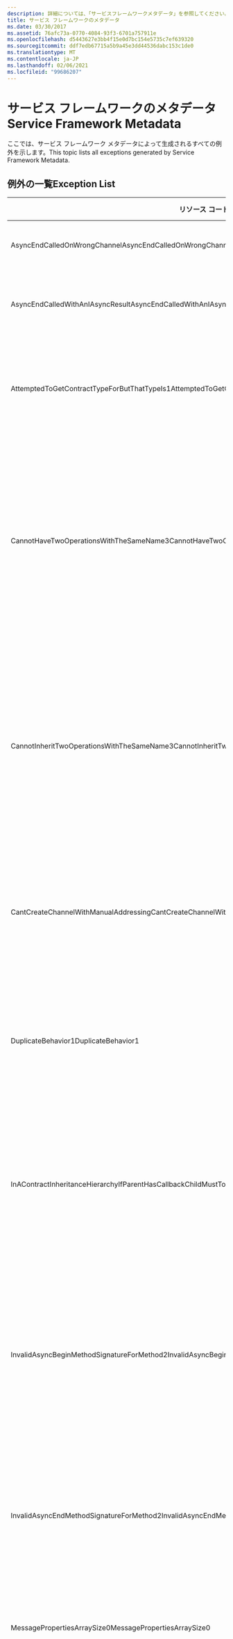 ```yaml
---
description: 詳細については、「サービスフレームワークメタデータ」を参照してください。
title: サービス フレームワークのメタデータ
ms.date: 03/30/2017
ms.assetid: 76afc73a-0770-4084-93f3-6701a757911e
ms.openlocfilehash: d5443627e3bb4f15e0d7bc154e5735c7ef639320
ms.sourcegitcommit: ddf7edb67715a5b9a45e3dd44536dabc153c1de0
ms.translationtype: MT
ms.contentlocale: ja-JP
ms.lasthandoff: 02/06/2021
ms.locfileid: "99686207"
---
```

# <a name="service-framework-metadata"></a><span data-ttu-id="e9fde-103">サービス フレームワークのメタデータ</span><span class="sxs-lookup"><span data-stu-id="e9fde-103">Service Framework Metadata</span></span>

<span data-ttu-id="e9fde-104">ここでは、サービス フレームワーク メタデータによって生成されるすべての例外を示します。</span><span class="sxs-lookup"><span data-stu-id="e9fde-104">This topic lists all exceptions generated by Service Framework Metadata.</span></span>  
  
## <a name="exception-list"></a><span data-ttu-id="e9fde-105">例外の一覧</span><span class="sxs-lookup"><span data-stu-id="e9fde-105">Exception List</span></span>  
  
|<span data-ttu-id="e9fde-106">リソース コード</span><span class="sxs-lookup"><span data-stu-id="e9fde-106">Resource Code</span></span>|<span data-ttu-id="e9fde-107">リソースの文字列</span><span class="sxs-lookup"><span data-stu-id="e9fde-107">Resource String</span></span>|  
|-------------------|---------------------|  
|<span data-ttu-id="e9fde-108">AsyncEndCalledOnWrongChannel</span><span class="sxs-lookup"><span data-stu-id="e9fde-108">AsyncEndCalledOnWrongChannel</span></span>|<span data-ttu-id="e9fde-109">非同期 End が間違ったチャネルで呼び出されました。</span><span class="sxs-lookup"><span data-stu-id="e9fde-109">An asynchronous End was called on the wrong channel.</span></span>|  
|<span data-ttu-id="e9fde-110">AsyncEndCalledWithAnIAsyncResult</span><span class="sxs-lookup"><span data-stu-id="e9fde-110">AsyncEndCalledWithAnIAsyncResult</span></span>|<span data-ttu-id="e9fde-111">非同期 End が別の Begin メソッドから IAsyncResult を指定して呼び出されました。</span><span class="sxs-lookup"><span data-stu-id="e9fde-111">An asynchronous End was called with an IAsyncResult from a different Begin method.</span></span>|  
|<span data-ttu-id="e9fde-112">AttemptedToGetContractTypeForButThatTypeIs1</span><span class="sxs-lookup"><span data-stu-id="e9fde-112">AttemptedToGetContractTypeForButThatTypeIs1</span></span>|<span data-ttu-id="e9fde-113">指定されたのコントラクト型を取得しようとしました。</span><span class="sxs-lookup"><span data-stu-id="e9fde-113">Attempted to get contract type for the specified.</span></span> <span data-ttu-id="e9fde-114">種類が ServiceContract ではなく、ServiceContract を継承していません。</span><span class="sxs-lookup"><span data-stu-id="e9fde-114">The type is not a ServiceContract and it does not inherit a ServiceContract.</span></span>|  
|<span data-ttu-id="e9fde-115">CannotHaveTwoOperationsWithTheSameName3</span><span class="sxs-lookup"><span data-stu-id="e9fde-115">CannotHaveTwoOperationsWithTheSameName3</span></span>|<span data-ttu-id="e9fde-116">同じ名前の 2 つの操作を同一のコントラクトに含めることはできません。</span><span class="sxs-lookup"><span data-stu-id="e9fde-116">Cannot have two operations in the same contract with the same name.</span></span> <span data-ttu-id="e9fde-117">指定された型の指定されたメソッドは、このルールに違反しています。</span><span class="sxs-lookup"><span data-stu-id="e9fde-117">The specified methods in the specified type violate this rule.</span></span> <span data-ttu-id="e9fde-118">いずれかの操作の名前を変更するには、メソッド名を変更するか、OperationContractAttribute の Name プロパティを使用します。</span><span class="sxs-lookup"><span data-stu-id="e9fde-118">Change the name of one of the operations by changing the method name or by using the Name property of OperationContractAttribute.</span></span>|  
|<span data-ttu-id="e9fde-119">CannotInheritTwoOperationsWithTheSameName3</span><span class="sxs-lookup"><span data-stu-id="e9fde-119">CannotInheritTwoOperationsWithTheSameName3</span></span>|<span data-ttu-id="e9fde-120">同じ名前を持つ 2 つの異なる操作を継承することはできません。</span><span class="sxs-lookup"><span data-stu-id="e9fde-120">Cannot inherit two different operations with the same name.</span></span> <span data-ttu-id="e9fde-121">指定されたコントラクトの指定された操作は、このルールに違反しています。</span><span class="sxs-lookup"><span data-stu-id="e9fde-121">The specified operation from the specified contracts violate this rule.</span></span> <span data-ttu-id="e9fde-122">いずれかの操作の名前を変更するには、メソッド名を変更するか、OperationContractAttribute の Name プロパティを使用します。</span><span class="sxs-lookup"><span data-stu-id="e9fde-122">Change the name of one of the operations by changing the method name or by using the Name property of OperationContractAttribute.</span></span>|  
|<span data-ttu-id="e9fde-123">CantCreateChannelWithManualAddressing</span><span class="sxs-lookup"><span data-stu-id="e9fde-123">CantCreateChannelWithManualAddressing</span></span>|<span data-ttu-id="e9fde-124">要求/応答が必要なコントラクト、および双方向の通信のみをサポートする手動によるアドレス指定が必要なバインドのチャネルを作成することができません。</span><span class="sxs-lookup"><span data-stu-id="e9fde-124">Cannot create a channel for a contract that requires a request/reply and a binding that requires manual addressing but only supports duplex communication.</span></span>|  
|<span data-ttu-id="e9fde-125">DuplicateBehavior1</span><span class="sxs-lookup"><span data-stu-id="e9fde-125">DuplicateBehavior1</span></span>|<span data-ttu-id="e9fde-126">値をコレクションに追加できません。</span><span class="sxs-lookup"><span data-stu-id="e9fde-126">The value cannot be added to the collection.</span></span> <span data-ttu-id="e9fde-127">コレクションには、指定された同じ型の項目が既に含まれています。</span><span class="sxs-lookup"><span data-stu-id="e9fde-127">The collection already contains an item of the same specified type.</span></span> <span data-ttu-id="e9fde-128">このコレクションは、各型のインスタンスを 1 つだけサポートします。</span><span class="sxs-lookup"><span data-stu-id="e9fde-128">This collection only supports one instance of each type.</span></span>|  
|<span data-ttu-id="e9fde-129">InAContractInheritanceHierarchyIfParentHasCallbackChildMustToo</span><span class="sxs-lookup"><span data-stu-id="e9fde-129">InAContractInheritanceHierarchyIfParentHasCallbackChildMustToo</span></span>|<span data-ttu-id="e9fde-130">指定された基本サービス コントラクトは指定されたコールバック コントラクトを持つため、指定された派生サービス コントラクトも、指定された型または派生型をコールバック コントラクトとして指定する必要があります。</span><span class="sxs-lookup"><span data-stu-id="e9fde-130">Because the specified base service contract has a specified callback contract, the specified derived service contract must also specify either the specified type, or a derived type as its callback contract.</span></span>|  
|<span data-ttu-id="e9fde-131">InvalidAsyncBeginMethodSignatureForMethod2</span><span class="sxs-lookup"><span data-stu-id="e9fde-131">InvalidAsyncBeginMethodSignatureForMethod2</span></span>|<span data-ttu-id="e9fde-132">指定された ServiceContract 型の指定されたメソッドの非同期 Begin メソッドの署名が無効です。</span><span class="sxs-lookup"><span data-stu-id="e9fde-132">Invalid asynchronous Begin method signature for the specified method in the specified ServiceContract type.</span></span> <span data-ttu-id="e9fde-133">Begin メソッドは、AsyncCallback およびオブジェクトを最後の 2 つの引数として受け取って、IAsyncResult を返す必要があります。</span><span class="sxs-lookup"><span data-stu-id="e9fde-133">Your begin method must take an AsyncCallback and an object as the last two arguments and return an IAsyncResult.</span></span>|  
|<span data-ttu-id="e9fde-134">InvalidAsyncEndMethodSignatureForMethod2</span><span class="sxs-lookup"><span data-stu-id="e9fde-134">InvalidAsyncEndMethodSignatureForMethod2</span></span>|<span data-ttu-id="e9fde-135">指定された ServiceContract 型の指定されたメソッドの非同期 End メソッドの署名が無効です。</span><span class="sxs-lookup"><span data-stu-id="e9fde-135">Invalid asynchronous End method signature for the specified method in the specified ServiceContract type.</span></span> <span data-ttu-id="e9fde-136">End メソッドは、IAsyncResult を最後の引数として受け取る必要があります。</span><span class="sxs-lookup"><span data-stu-id="e9fde-136">Your end method must take an IAsyncResult as the last argument.</span></span>|  
|<span data-ttu-id="e9fde-137">MessagePropertiesArraySize0</span><span class="sxs-lookup"><span data-stu-id="e9fde-137">MessagePropertiesArraySize0</span></span>|<span data-ttu-id="e9fde-138">渡された配列には、このコレクションに含まれるすべてのプロパティを保持するだけの容量がありません。</span><span class="sxs-lookup"><span data-stu-id="e9fde-138">The array that was passed does not have enough space to hold all the properties contained by this collection.</span></span>|  
|<span data-ttu-id="e9fde-139">OneWayAndFaultsIncompatible2</span><span class="sxs-lookup"><span data-stu-id="e9fde-139">OneWayAndFaultsIncompatible2</span></span>|<span data-ttu-id="e9fde-140">指定された型の指定されたメソッドでは、IsOneWay=true が設定されており、1 つ以上の FaultContractAttributes が宣言されています。</span><span class="sxs-lookup"><span data-stu-id="e9fde-140">The specified method in the specified type is marked as IsOneWay=true and declares one or more FaultContractAttributes.</span></span> <span data-ttu-id="e9fde-141">一方向のメソッドでは FaultContractAttributes を宣言できません。</span><span class="sxs-lookup"><span data-stu-id="e9fde-141">One-way methods cannot declare FaultContractAttributes.</span></span> <span data-ttu-id="e9fde-142">IsOneWay を false に変更するか、FaultContractAttribute を削除してください。</span><span class="sxs-lookup"><span data-stu-id="e9fde-142">Change IsOneWay to false or remove the FaultContractAttributes.</span></span>|  
|<span data-ttu-id="e9fde-143">UnsupportedWSDLOnlyOneMessage</span><span class="sxs-lookup"><span data-stu-id="e9fde-143">UnsupportedWSDLOnlyOneMessage</span></span>|<span data-ttu-id="e9fde-144">サポートされていない Web サービス記述言語。</span><span class="sxs-lookup"><span data-stu-id="e9fde-144">Unsupported Web Services Description Language.</span></span> <span data-ttu-id="e9fde-145">エラー メッセージには、1 つのメッセージ部のみがサポートされています。</span><span class="sxs-lookup"><span data-stu-id="e9fde-145">Only one message part is supported for fault messages.</span></span> <span data-ttu-id="e9fde-146">このエラー メッセージは、複数のメッセージ部を参照しています。</span><span class="sxs-lookup"><span data-stu-id="e9fde-146">This fault message refers to more than one message part.</span></span> <span data-ttu-id="e9fde-147">WSDL ファイルへの編集アクセス権がある場合は、余分なメッセージ部を削除してエラー メッセージが 1 つのメッセージ部のみを参照するようにすることで問題を修正できます。</span><span class="sxs-lookup"><span data-stu-id="e9fde-147">If you have edit access to the Web Services Description Language file, you can fix the problem by removing the extra message parts such that fault message references just one part.</span></span>|  
|<span data-ttu-id="e9fde-148">UnsupportedWSDLTheFault</span><span class="sxs-lookup"><span data-stu-id="e9fde-148">UnsupportedWSDLTheFault</span></span>|<span data-ttu-id="e9fde-149">サポートされていない Web サービス記述言語。</span><span class="sxs-lookup"><span data-stu-id="e9fde-149">Unsupported Web Services Description Language.</span></span> <span data-ttu-id="e9fde-150">エラー メッセージ部は 1 つの要素だけを参照する必要があります。</span><span class="sxs-lookup"><span data-stu-id="e9fde-150">The fault message part must reference an element.</span></span> <span data-ttu-id="e9fde-151">このエラー メッセージは要素を参照していません。</span><span class="sxs-lookup"><span data-stu-id="e9fde-151">This fault message does not refer to an element.</span></span> <span data-ttu-id="e9fde-152">この WSDL ドキュメントへの編集アクセス権がある場合は、'element' 属性を使用してスキーマ要素を参照することでこの問題を修正できます。</span><span class="sxs-lookup"><span data-stu-id="e9fde-152">If you have edit access to the Web Services Definition Language document, you can fix the problem by referencing a schema element using the 'element' attribute.</span></span>|  
|<span data-ttu-id="e9fde-153">WsdlImportErrorDependencyDetail</span><span class="sxs-lookup"><span data-stu-id="e9fde-153">WsdlImportErrorDependencyDetail</span></span>|<span data-ttu-id="e9fde-154">指定された他の値が依存する指定された対象のインポート中にエラーが発生しました。</span><span class="sxs-lookup"><span data-stu-id="e9fde-154">An error occurred while importing the specified that the other specified value is dependent on.</span></span> <span data-ttu-id="e9fde-155">Xpath も指定されています。</span><span class="sxs-lookup"><span data-stu-id="e9fde-155">The Xpath is also specified.</span></span>|  
|<span data-ttu-id="e9fde-156">XsdMissingRequiredAttribute1</span><span class="sxs-lookup"><span data-stu-id="e9fde-156">XsdMissingRequiredAttribute1</span></span>|<span data-ttu-id="e9fde-157">指定された必須の属性がありません。</span><span class="sxs-lookup"><span data-stu-id="e9fde-157">Missing the specified required attribute.</span></span>|
